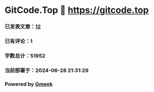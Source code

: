 # GitCode.Top :link: https://gitcode.top 
### 已发表文章：[12](https://gitcode.top/tag.html) 
### 已有评论：1 
### 字数总计：51952 
### 当前部署于：2024-06-28 21:31:29 
### Powered by [Gmeek](https://github.com/Meekdai/Gmeek)
